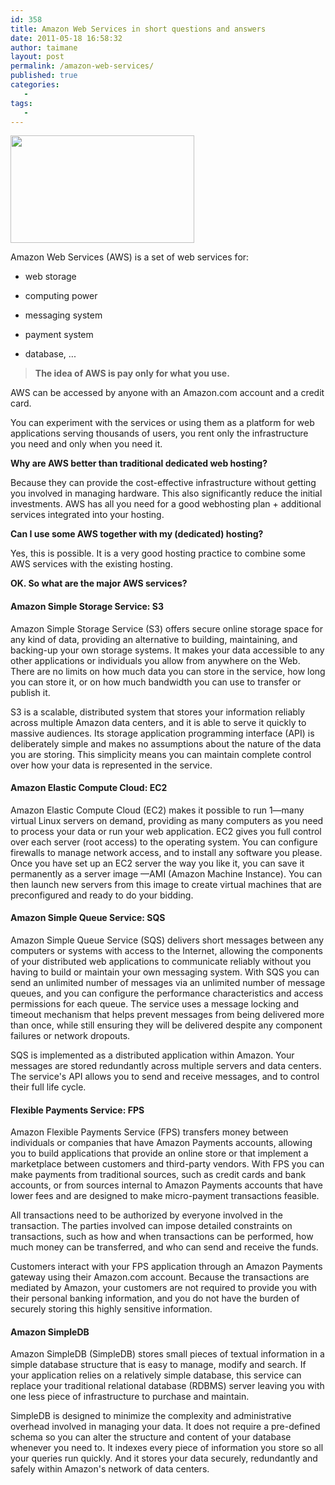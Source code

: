 ```yaml
---
id: 358
title: Amazon Web Services in short questions and answers
date: 2011-05-18 16:58:32
author: taimane
layout: post
permalink: /amazon-web-services/
published: true
categories:
   -
tags:
   -
---
```

<img class="size-full wp-image-360 alignleft" title="amazon" src="https://programming-review.com/wp-content/uploads/2011/05/amazon.jpg" alt="" width="294" height="172" />



Amazon Web Services (AWS) is a set of web services for:

* web storage

* computing power

* messaging system

* payment system

* database, ...

<blockquote>

<strong>The idea of AWS is pay only for what you use. </strong></blockquote>

AWS  can be accessed by anyone with an Amazon.com account and a credit card.

You can experiment with the services or using them as a platform for web applications serving thousands of users, you rent only the infrastructure you need and only when you need it.



<strong>Why are AWS better than traditional dedicated web hosting?</strong>

Because they can provide the cost-effective infrastructure without getting you involved in managing hardware. This also significantly reduce the initial investments. AWS has all you need for a good webhosting plan + additional services integrated into your hosting.



<strong>Can I use some AWS together with my (dedicated) hosting?</strong>

Yes, this is possible. It is a very good hosting practice to combine some AWS services with the existing hosting.



<strong>OK. So what are the major AWS services?</strong>

<h4>Amazon Simple Storage Service: S3</h4>

Amazon Simple Storage Service (S3) offers secure online storage space for any kind of data, providing an alternative to building, maintaining, and backing-up your own storage systems. It makes your data accessible to any other applications or individuals you allow from anywhere on the Web. There are no limits on how much data you can store in the service, how long you can store it, or on how much bandwidth you can use to transfer or publish it.

S3 is a scalable, distributed system that stores your information reliably across multiple Amazon data centers, and it is able to serve it quickly to massive audiences. Its storage application programming interface (API) is deliberately simple and makes no assumptions about the nature of the data you are storing. This simplicity means you can maintain complete control over how your data is represented in the service.

<h4>Amazon Elastic Compute Cloud: EC2</h4>

Amazon Elastic Compute Cloud (EC2) makes it possible to run 1—many virtual Linux servers on demand, providing as many computers as you need to process your data or run your web application. EC2 gives you full control over each server (root access) to the operating system. You can configure firewalls to manage network access, and to install any software you please. Once you have set up an EC2 server the way you like it, you can save it permanently as a server image —AMI (Amazon Machine Instance). You can then launch new servers from this image to create virtual machines that are preconfigured and ready to do your bidding.

<h4>Amazon Simple Queue Service: SQS</h4>

Amazon Simple Queue Service (SQS) delivers short messages between any computers or systems with access to the Internet, allowing the components of your distributed web applications to communicate reliably without you having to build or maintain your own messaging system. With SQS you can send an unlimited number of messages via an unlimited number of message queues, and you can configure the performance characteristics and access permissions for each queue. The service uses a message locking and timeout mechanism that helps prevent messages from being delivered more than once, while still ensuring they will be delivered despite any component failures or network dropouts.

SQS is implemented as a distributed application within Amazon. Your messages are stored redundantly across multiple servers and data centers. The service's API allows you to send and receive messages, and to control their full life cycle.

<h4>Flexible Payments Service: FPS</h4>

Amazon Flexible Payments Service (FPS) transfers money between individuals or companies that have Amazon Payments accounts, allowing you to build applications that provide an online store or that implement a marketplace between customers and third-party vendors. With FPS you can make payments from traditional sources, such as credit cards and bank accounts, or from sources internal to Amazon Payments accounts that have lower fees and are designed to make micro-payment transactions feasible.

All transactions need to be authorized by everyone involved in the transaction. The parties involved can impose detailed constraints on transactions, such as how and when transactions can be performed, how much money can be transferred, and who can send and receive the funds.

Customers interact with your FPS application through an Amazon Payments gateway using their Amazon.com account. Because the transactions are mediated by Amazon, your customers are not required to provide you with their personal banking information, and you do not have the burden of securely storing this highly sensitive information.

<h4>Amazon SimpleDB</h4>

Amazon SimpleDB (SimpleDB) stores small pieces of textual information in a simple database structure that is easy to manage, modify and search. If your application relies on a relatively simple database, this service can replace your traditional relational database (RDBMS) server leaving you with one less piece of infrastructure to purchase and maintain.

SimpleDB is designed to minimize the complexity and administrative overhead involved in managing your data. It does not require a pre-defined schema so you can alter the structure and content of your database whenever you need to. It indexes every piece of information you store so all your queries run quickly. And it stores your data securely, redundantly and safely within Amazon's network of data centers.  

